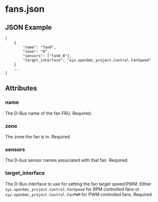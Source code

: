 # fans.json

## JSON Example

```
[
    {
        "name": "fan0",
        "zone": "0",
        "sensors": ["fan0_0"],
        "target_interface": "xyz.openbmc_project.Control.FanSpeed"
    }
    ...
]
```

## Attributes

### name
The D-Bus name of the fan FRU. Required.

### zone
The zone the fan is in. Required.

### sensors
The D-bus sensor names associated with that fan. Required.

### target_interface
The D-Bus interface to use for setting the fan target speed/PWM. Either
`xyz.openbmc_project.Control.FanSpeed` for RPM controlled fans or
`xyz.openbmc_project.Control.FanPWM` for PWM controlled fans. Required.

